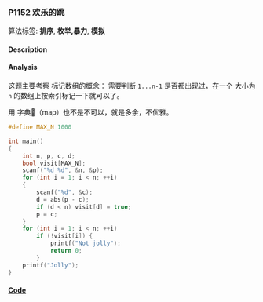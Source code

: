 ### P1152 欢乐的跳

算法标签: **排序**, **枚举,暴力**, **模拟**

#### Description

#### Analysis

这题主要考察 标记数组的概念： 需要判断 `1...n-1` 是否都出现过，在一个 大小为 `n` 的数组上按索引标记一下就可以了。

用 字典（map）也不是不可以，就是多余，不优雅。

```cpp
#define MAX_N 1000

int main()
{
    int n, p, c, d;
    bool visit[MAX_N];
    scanf("%d %d", &n, &p);
    for (int i = 1; i < n; ++i)
    {
        scanf("%d", &c);
        d = abs(p - c);
        if (d < n) visit[d] = true;
        p = c;
    }
    for (int i = 1; i < n; ++i)
        if (!visit[i]) {
            printf("Not jolly");
            return 0;
        }
    printf("Jolly");
}
```

#### [Code](../cpp/p1152.cpp)
